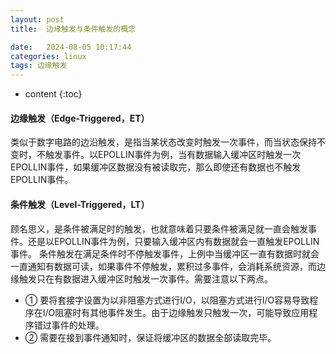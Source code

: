 ```yaml
---
layout: post
title:  边缘触发与条件触发的概念

date:   2024-08-05 10:17:44
categories: linux
tags: 边缘触发
---
```


* content
{:toc}

#### 边缘触发（Edge-Triggered，ET）

类似于数字电路的边沿触发，是指当某状态改变时触发一次事件，而当状态保持不变时，不触发事件。以EPOLLIN事件为例，当有数据输入缓冲区时触发一次EPOLLIN事件，如果缓冲区数据没有被读取完，那么即使还有数据也不触发EPOLLIN事件。

#### 条件触发（Level-Triggered，LT）

顾名思义，是条件被满足时的触发，也就意味着只要条件被满足就一直会触发事件。还是以EPOLLIN事件为例，只要输入缓冲区内有数据就会一直触发EPOLLIN事件。
条件触发在满足条件时不停触发事件，上例中当缓冲区一直有数据时就会一直通知有数据可读，如果事件不停触发，累积过多事件，会消耗系统资源，而边缘触发只在有数据进入缓冲区时触发一次事件。需要注意以下两点。

- ① 要将套接字设置为以非阻塞方式进行I/O，以阻塞方式进行I/O容易导致程序在I/O阻塞时有其他事件发生。由于边缘触发只触发一次，可能导致应用程序错过事件的处理。
- ② 需要在接到事件通知时，保证将缓冲区的数据全部读取完毕。